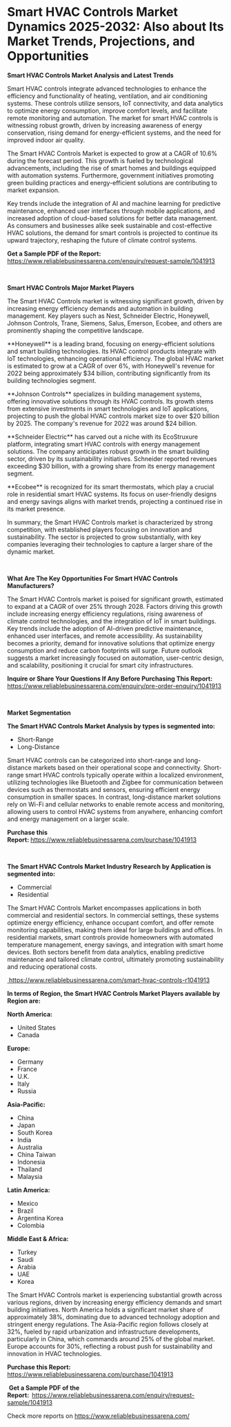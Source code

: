 <p><h1>Smart HVAC Controls Market Dynamics 2025-2032: Also about Its Market Trends, Projections, and Opportunities</h1></p><p><strong>Smart HVAC Controls Market Analysis and Latest Trends</strong></p>
<p><p>Smart HVAC controls integrate advanced technologies to enhance the efficiency and functionality of heating, ventilation, and air conditioning systems. These controls utilize sensors, IoT connectivity, and data analytics to optimize energy consumption, improve comfort levels, and facilitate remote monitoring and automation. The market for smart HVAC controls is witnessing robust growth, driven by increasing awareness of energy conservation, rising demand for energy-efficient systems, and the need for improved indoor air quality.</p><p>The Smart HVAC Controls Market is expected to grow at a CAGR of 10.6% during the forecast period. This growth is fueled by technological advancements, including the rise of smart homes and buildings equipped with automation systems. Furthermore, government initiatives promoting green building practices and energy-efficient solutions are contributing to market expansion. </p><p>Key trends include the integration of AI and machine learning for predictive maintenance, enhanced user interfaces through mobile applications, and increased adoption of cloud-based solutions for better data management. As consumers and businesses alike seek sustainable and cost-effective HVAC solutions, the demand for smart controls is projected to continue its upward trajectory, reshaping the future of climate control systems.</p></p>
<p><strong>Get a Sample PDF of the Report:&nbsp;</strong> <a href="https://www.reliablebusinessarena.com/enquiry/request-sample/1041913?utm_campaign=2217&utm_medium=2&utm_source=Github&utm_content=ia&utm_term=08042025&utm_id=smart-hvac-controls">https://www.reliablebusinessarena.com/enquiry/request-sample/1041913</a></p>
<p>&nbsp;</p>
<p><strong>Smart HVAC Controls Major Market Players</strong></p>
<p><p>The Smart HVAC Controls market is witnessing significant growth, driven by increasing energy efficiency demands and automation in building management. Key players such as Nest, Schneider Electric, Honeywell, Johnson Controls, Trane, Siemens, Salus, Emerson, Ecobee, and others are prominently shaping the competitive landscape.</p><p>**Honeywell** is a leading brand, focusing on energy-efficient solutions and smart building technologies. Its HVAC control products integrate with IoT technologies, enhancing operational efficiency. The global HVAC market is estimated to grow at a CAGR of over 6%, with Honeywell's revenue for 2022 being approximately $34 billion, contributing significantly from its building technologies segment.</p><p>**Johnson Controls** specializes in building management systems, offering innovative solutions through its HVAC controls. Its growth stems from extensive investments in smart technologies and IoT applications, projecting to push the global HVAC controls market size to over $20 billion by 2025. The company's revenue for 2022 was around $24 billion.</p><p>**Schneider Electric** has carved out a niche with its EcoStruxure platform, integrating smart HVAC controls with energy management solutions. The company anticipates robust growth in the smart building sector, driven by its sustainability initiatives. Schneider reported revenues exceeding $30 billion, with a growing share from its energy management segment.</p><p>**Ecobee** is recognized for its smart thermostats, which play a crucial role in residential smart HVAC systems. Its focus on user-friendly designs and energy savings aligns with market trends, projecting a continued rise in its market presence.</p><p>In summary, the Smart HVAC Controls market is characterized by strong competition, with established players focusing on innovation and sustainability. The sector is projected to grow substantially, with key companies leveraging their technologies to capture a larger share of the dynamic market.</p></p>
<p>&nbsp;</p>
<p><strong>What Are The Key Opportunities For Smart HVAC Controls Manufacturers?</strong></p>
<p><p>The Smart HVAC Controls market is poised for significant growth, estimated to expand at a CAGR of over 25% through 2028. Factors driving this growth include increasing energy efficiency regulations, rising awareness of climate control technologies, and the integration of IoT in smart buildings. Key trends include the adoption of AI-driven predictive maintenance, enhanced user interfaces, and remote accessibility. As sustainability becomes a priority, demand for innovative solutions that optimize energy consumption and reduce carbon footprints will surge. Future outlook suggests a market increasingly focused on automation, user-centric design, and scalability, positioning it crucial for smart city infrastructures.</p></p>
<p><strong>Inquire or Share Your Questions If Any Before Purchasing This Report:</strong> <a href="https://www.reliablebusinessarena.com/enquiry/pre-order-enquiry/1041913?utm_campaign=2217&utm_medium=2&utm_source=Github&utm_content=ia&utm_term=08042025&utm_id=smart-hvac-controls">https://www.reliablebusinessarena.com/enquiry/pre-order-enquiry/1041913</a></p>
<p>&nbsp;</p>
<p><strong>Market Segmentation</strong></p>
<p><strong>The Smart HVAC Controls Market Analysis by types is segmented into:</strong></p>
<p><ul><li>Short-Range</li><li>Long-Distance</li></ul></p>
<p><p>Smart HVAC controls can be categorized into short-range and long-distance markets based on their operational scope and connectivity. Short-range smart HVAC controls typically operate within a localized environment, utilizing technologies like Bluetooth and Zigbee for communication between devices such as thermostats and sensors, ensuring efficient energy consumption in smaller spaces. In contrast, long-distance market solutions rely on Wi-Fi and cellular networks to enable remote access and monitoring, allowing users to control HVAC systems from anywhere, enhancing comfort and energy management on a larger scale.</p></p>
<p><strong>Purchase this Report:&nbsp;</strong><a href="https://www.reliablebusinessarena.com/purchase/1041913?utm_campaign=2217&utm_medium=2&utm_source=Github&utm_content=ia&utm_term=08042025&utm_id=smart-hvac-controls">https://www.reliablebusinessarena.com/purchase/1041913</a></p>
<p>&nbsp;</p>
<p><strong>The Smart HVAC Controls Market Industry Research by Application is segmented into:</strong></p>
<p><ul><li>Commercial</li><li>Residential</li></ul></p>
<p><p>The Smart HVAC Controls Market encompasses applications in both commercial and residential sectors. In commercial settings, these systems optimize energy efficiency, enhance occupant comfort, and offer remote monitoring capabilities, making them ideal for large buildings and offices. In residential markets, smart controls provide homeowners with automated temperature management, energy savings, and integration with smart home devices. Both sectors benefit from data analytics, enabling predictive maintenance and tailored climate control, ultimately promoting sustainability and reducing operational costs.</p></p>
<p><a href="https://www.reliablebusinessarena.com/smart-hvac-controls-r1041913?utm_campaign=2217&utm_medium=2&utm_source=Github&utm_content=ia&utm_term=08042025&utm_id=smart-hvac-controls">&nbsp;https://www.reliablebusinessarena.com/smart-hvac-controls-r1041913</a></p>
<p><strong>In terms of Region, the Smart HVAC Controls Market Players available by Region are:</strong></p>
<p>
    <p> <strong> North America: </strong>
        <ul>
            <li>United States</li>
            <li>Canada</li>
        </ul>
        </p> 
    <p> <strong> Europe: </strong>
        <ul>
            <li>Germany</li>
            <li>France</li>
            <li>U.K.</li>
            <li>Italy</li>
            <li>Russia</li>
        </ul>
        </p> 
    <p> <strong> Asia-Pacific: </strong>
        <ul>
            <li>China</li>
            <li>Japan</li>
            <li>South Korea</li>
            <li>India</li>
            <li>Australia</li>
            <li>China Taiwan</li>
            <li>Indonesia</li>
            <li>Thailand</li>
            <li>Malaysia</li>
        </ul>
        </p> 
    <p> <strong> Latin America: </strong>
        <ul>
            <li>Mexico</li>
            <li>Brazil</li>
            <li>Argentina Korea</li>
            <li>Colombia</li>
        </ul>
        </p> 
    <p> <strong> Middle East & Africa: </strong>
        <ul>
            <li>Turkey</li>
            <li>Saudi</li>
            <li>Arabia</li>
            <li>UAE</li>
            <li>Korea</li>
        </ul>
    </p>
    </p>
<p><p>The Smart HVAC Controls market is experiencing substantial growth across various regions, driven by increasing energy efficiency demands and smart building initiatives. North America holds a significant market share of approximately 38%, dominating due to advanced technology adoption and stringent energy regulations. The Asia-Pacific region follows closely at 32%, fueled by rapid urbanization and infrastructure developments, particularly in China, which commands around 25% of the global market. Europe accounts for 30%, reflecting a robust push for sustainability and innovation in HVAC technologies.</p></p>
<p><strong>Purchase this Report: </strong><a href="https://www.reliablebusinessarena.com/purchase/1041913?utm_campaign=2217&utm_medium=2&utm_source=Github&utm_content=ia&utm_term=08042025&utm_id=smart-hvac-controls">https://www.reliablebusinessarena.com/purchase/1041913</a></p>
<p>&nbsp;<strong>Get a Sample PDF of the Report:&nbsp;&nbsp;</strong><a href="https://www.reliablebusinessarena.com/enquiry/request-sample/1041913?utm_campaign=2217&utm_medium=2&utm_source=Github&utm_content=ia&utm_term=08042025&utm_id=smart-hvac-controls">https://www.reliablebusinessarena.com/enquiry/request-sample/1041913</a></p>
<p><strong></strong></p>
<p>Check more reports on <a href="https://www.reliablebusinessarena.com/?utm_campaign=2217&utm_medium=2&utm_source=Github&utm_content=ia&utm_term=08042025&utm_id=smart-hvac-controls">https://www.reliablebusinessarena.com/</a></p>
